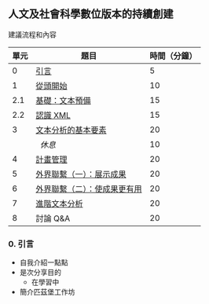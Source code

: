 ## 人文及社會科學數位版本的持續創建

建議流程和內容

單元 | 題目 | 時間（分鐘）|
---- | ---- | ----------- |
 0 | [引言](topic0-intro/intro.md) |  5 |   
 1 | [從頭開始](topic1-planning/planning.md) |  10 |
 2.1 | [基礎：文本預備](topic2-text/text-prep.md)  |  15 |
 2.2 | [認識 XML](topic2-text/text-prep.md)  |  15 |
 3 | [文本分析的基本要素](topic3-analysis/analysis.md)  |  20 |
 &nbsp; | &nbsp;&nbsp;*休息*  |  10 |
 4 | [計畫管理](topic4-management/management.md)  |  20 |
 5 | [外界聯繫（一）：展示成果](topic5-visualization/visualization.md)  |  20 |
 6 | [外界聯繫（二）：使成果更有用](topic6-external/external.md)  |  20 |
 7 | [進階文本分析](topic7-advanced/advanced.md) |  20 |
 8 | 討論 Q&A |  20 |


### 0. 引言
* 自我介紹一點點
* 是次分享目的
  * 在學習中
* 簡介匹茲堡工作坊

